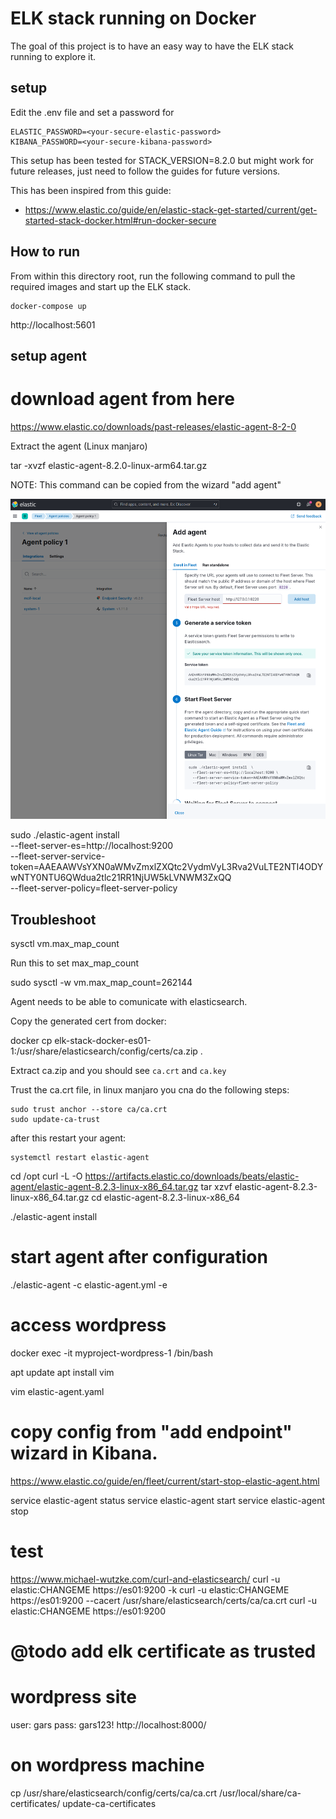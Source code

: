 # ELK stack running on Docker

The goal of this project is to have an easy way to have the ELK stack running to explore it.


## setup

Edit the .env file and set a password for

```
ELASTIC_PASSWORD=<your-secure-elastic-password>
KIBANA_PASSWORD=<your-secure-kibana-password>
```

This setup has been tested for STACK_VERSION=8.2.0 but might work for future releases, just need to follow the guides for future versions.

This has been inspired from this guide:

- https://www.elastic.co/guide/en/elastic-stack-get-started/current/get-started-stack-docker.html#run-docker-secure



## How to run

From within this directory root, run the following command to pull the required images and start up the ELK stack.

```
docker-compose up
```


http://localhost:5601


## setup agent



# download agent from here

https://www.elastic.co/downloads/past-releases/elastic-agent-8-2-0


Extract the agent (Linux manjaro)

tar -xvzf elastic-agent-8.2.0-linux-arm64.tar.gz 


NOTE: This command can be copied from the wizard "add agent"


![Add agent](images/add_agent.png "add agent")


sudo ./elastic-agent install  \
  --fleet-server-es=http://localhost:9200 \
  --fleet-server-service-token=AAEAAWVsYXN0aWMvZmxlZXQtc2VydmVyL3Rva2VuLTE2NTI4ODYwNTY0NTU6QWdua2tlc21RR1NjUW5kLVNWM3ZxQQ \
  --fleet-server-policy=fleet-server-policy


  ## Troubleshoot

  sysctl vm.max_map_count


Run this to set max_map_count

  sudo sysctl -w vm.max_map_count=262144



Agent needs to be able to comunicate with elasticsearch.

Copy the generated cert from docker:

docker cp elk-stack-docker-es01-1:/usr/share/elasticsearch/config/certs/ca.zip .

Extract ca.zip and you should see `ca.crt` and `ca.key`

Trust the ca.crt file, in linux manjaro you cna do the following steps:


```
sudo trust anchor --store ca/ca.crt
sudo update-ca-trust
```

after this restart your agent:

```
systemctl restart elastic-agent
```




cd /opt
curl -L -O https://artifacts.elastic.co/downloads/beats/elastic-agent/elastic-agent-8.2.3-linux-x86_64.tar.gz
tar xzvf elastic-agent-8.2.3-linux-x86_64.tar.gz
cd elastic-agent-8.2.3-linux-x86_64

./elastic-agent install

# start agent after configuration

./elastic-agent -c elastic-agent.yml -e


# access wordpress
docker exec -it myproject-wordpress-1 /bin/bash


apt update
apt install vim

vim elastic-agent.yaml
# copy config from "add endpoint" wizard in Kibana.



https://www.elastic.co/guide/en/fleet/current/start-stop-elastic-agent.html

service elastic-agent status
service elastic-agent start
service elastic-agent stop


# test
https://www.michael-wutzke.com/curl-and-elasticsearch/
curl -u elastic:CHANGEME https://es01:9200 -k
curl -u elastic:CHANGEME https://es01:9200 --cacert /usr/share/elasticsearch/certs/ca/ca.crt
curl -u elastic:CHANGEME https://es01:9200



# @todo add elk certificate as trusted






# wordpress site
user: gars
pass: gars123!
http://localhost:8000/



# on wordpress machine
cp /usr/share/elasticsearch/config/certs/ca/ca.crt /usr/local/share/ca-certificates/
update-ca-certificates




